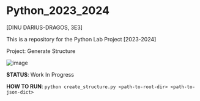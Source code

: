 # Python_2023_2024

[DINU DARIUS-DRAGOS, 3E3]


This is a repository for the Python Lab Project [2023-2024]


Project: Generate Structure


![image](https://github.com/Darius1509/Python_2023_2024/assets/59798350/fa5884b4-bd1c-499c-8893-9677fab2ae89)


**STATUS**: Work In Progress


**HOW TO RUN**: `python create_structure.py <path-to-root-dir> <path-to-json-dict>`

